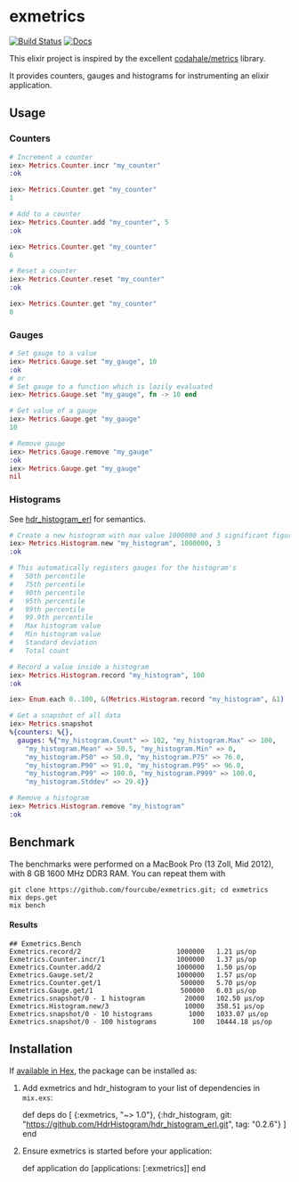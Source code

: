 # exmetrics

[![Build Status](https://travis-ci.org/fourcube/metrics.svg?branch=master)](https://travis-ci.org/fourcube/metrics)
[![Docs](https://img.shields.io/badge/docs-hex.pm-blue.svg)](http://hexdocs.pm/exmetrics)

This elixir project is inspired by the excellent [codahale/metrics](https://github.com/codahale/metrics) library.

It provides counters, gauges and histograms for instrumenting an elixir application.


## Usage

### Counters

```elixir
# Increment a counter
iex> Metrics.Counter.incr "my_counter"
:ok

iex> Metrics.Counter.get "my_counter"
1

# Add to a counter
iex> Metrics.Counter.add "my_counter", 5
:ok

iex> Metrics.Counter.get "my_counter"
6

# Reset a counter
iex> Metrics.Counter.reset "my_counter"
:ok

iex> Metrics.Counter.get "my_counter"
0
```

### Gauges

```elixir
# Set gauge to a value
iex> Metrics.Gauge.set "my_gauge", 10
:ok
# or
# Set gauge to a function which is lazily evaluated
iex> Metrics.Gauge.set "my_gauge", fn -> 10 end

# Get value of a gauge
iex> Metrics.Gauge.get "my_gauge"
10

# Remove gauge
iex> Metrics.Gauge.remove "my_gauge"
:ok
iex> Metrics.Gauge.get "my_gauge"
nil
```

### Histograms

See [hdr\_histogram\_erl](https://github.com/HdrHistogram/hdr_histogram_erl) for semantics.

```elixir
# Create a new histogram with max value 1000000 and 3 significant figures precision
iex> Metrics.Histogram.new "my_histogram", 1000000, 3
:ok

# This automatically registers gauges for the histogram's
#   50th percentile
#   75th percentile
#   90th percentile
#   95th percentile
#   99th percentile
#   99.9th percentile
#   Max histogram value
#   Min histogram value
#   Standard deviation
#   Total count

# Record a value inside a histogram
iex> Metrics.Histogram.record "my_histogram", 100
:ok

iex> Enum.each 0..100, &(Metrics.Histogram.record "my_histogram", &1)

# Get a snapshot of all data
iex> Metrics.snapshot
%{counters: %{},
  gauges: %{"my_histogram.Count" => 102, "my_histogram.Max" => 100,
    "my_histogram.Mean" => 50.5, "my_histogram.Min" => 0,
    "my_histogram.P50" => 50.0, "my_histogram.P75" => 76.0,
    "my_histogram.P90" => 91.0, "my_histogram.P95" => 96.0,
    "my_histogram.P99" => 100.0, "my_histogram.P999" => 100.0,
    "my_histogram.Stddev" => 29.4}}

# Remove a histogram
iex> Metrics.Histogram.remove "my_histogram"
:ok

```

## Benchmark

The benchmarks were performed on a MacBook Pro (13 Zoll, Mid 2012), with 8 GB 1600 MHz DDR3 RAM. You can repeat them with

```
git clone https://github.com/fourcube/exmetrics.git; cd exmetrics
mix deps.get
mix bench
```

#### Results
```
## Exmetrics.Bench
Exmetrics.record/2                        1000000   1.21 µs/op
Exmetrics.Counter.incr/1                  1000000   1.37 µs/op
Exmetrics.Counter.add/2                   1000000   1.50 µs/op
Exmetrics.Gauge.set/2                     1000000   1.57 µs/op
Exmetrics.Counter.get/1                    500000   5.70 µs/op
Exmetrics.Gauge.get/1                      500000   6.03 µs/op
Exmetrics.snapshot/0 - 1 histogram          20000   102.50 µs/op
Exmetrics.Histogram.new/3                   10000   358.51 µs/op
Exmetrics.snapshot/0 - 10 histograms         1000   1033.07 µs/op
Exmetrics.snapshot/0 - 100 histograms         100   10444.18 µs/op
```

## Installation

If [available in Hex](https://hex.pm/docs/publish), the package can be installed as:

  1. Add exmetrics and hdr_histogram to your list of dependencies in `mix.exs`:

        def deps do
          [
            {:exmetrics, "~> 1.0"},
            {:hdr_histogram, git: "https://github.com/HdrHistogram/hdr_histogram_erl.git", tag: "0.2.6"}
          ]
        end

  2. Ensure exmetrics is started before your application:

        def application do
          [applications: [:exmetrics]]
        end
